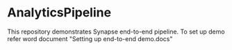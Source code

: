 # AnalyticsPipeline
This repository demonstrates Synapse end-to-end pipeline. 
To set up demo refer word document "Setting up end-to-end demo.docs"
